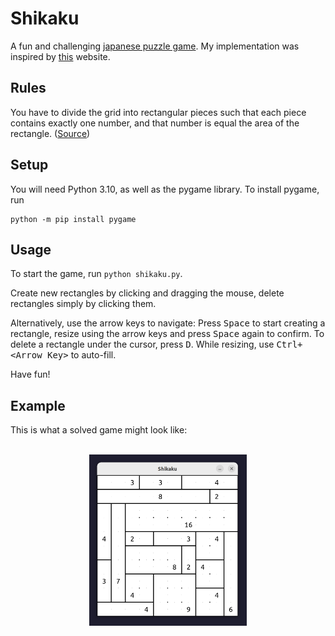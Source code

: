 # Shikaku

A fun and challenging [japanese puzzle game](https://en.wikipedia.org/wiki/Shikaku). My implementation was inspired by [this](https://www.puzzle-shikaku.com/) website.

## Rules

You have to divide the grid into rectangular pieces such that each piece contains exactly one number, and that number is equal the area of the rectangle. ([Source](https://www.puzzle-shikaku.com/))

## Setup

You will need Python 3.10, as well as the pygame library. To install pygame, run
```
python -m pip install pygame
```

## Usage

To start the game, run `python shikaku.py`.

Create new rectangles by clicking and dragging the mouse, delete rectangles simply by clicking them.

Alternatively, use the arrow keys to navigate: Press <kbd>Space</kbd> to start creating
a rectangle, resize using the arrow keys and press <kbd>Space</kbd> again to confirm.
To delete a rectangle under the cursor, press <kbd>D</kbd>.
While resizing, use <kbd>Ctrl+&lt;Arrow Key&gt;</kbd> to auto-fill.

Have fun!

## Example

This is what a solved game might look like:

<p align="center">
  <br>
  <img src="./examples/solved.png" width="50%"/>
</p>

